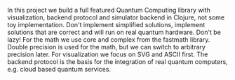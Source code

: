 In this project we build a full featured Quantum Computing library with visualization, backend protocol and simulator backend in Clojure, not some toy implementation.
Don't implement simplified solutions, implement solutions that are correct and will run on real quantum hardware. Don't be lazy!
For the math we use core and complex from the fastmath library.
Double precision is used for the math, but we can switch to arbitrary precision later.
For visualization we focus on SVG and ASCII first.
The backend protocol is the basis for the integration of real quantum computers, e.g. cloud based quantum services.


